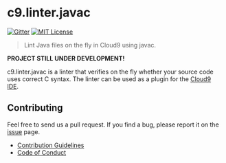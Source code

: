 # c9.linter.javac
[![Gitter](https://img.shields.io/gitter/room/nwjs/nw.js.svg?maxAge=2592000)](https://gitter.im/cloud9-linter/Lobby)
[![MIT License](https://img.shields.io/npm/l/harvard-houses.svg?style=flat-square)](http://opensource.org/licenses/MIT)

> Lint Java files on the fly in Cloud9 using javac.

**PROJECT STILL UNDER DEVELOPMENT!**

c9.linter.javac is a linter that verifies on the fly whether your source code uses correct C syntax. The linter can be used as a plugin for the [Cloud9 IDE](https://c9.io/).

## Contributing
Feel free to send us a pull request. If you find a bug, please report it on the [issue](https://github.com/Cloud9Linter/c9.linter.javac/issues) page.

- [Contribution Guidelines](https://github.com/Cloud9Linter/c9.linter.javac/wiki/Contribution-Guidelines)
- [Code of Conduct](https://github.com/Cloud9Linter/c9.linter.javac/wiki/Code-of-Conduct)
